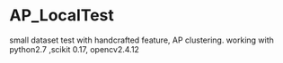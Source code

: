 # AP_LocalTest
small dataset test with handcrafted feature, AP clustering. 
working with python2.7 ,scikit 0.17, opencv2.4.12
